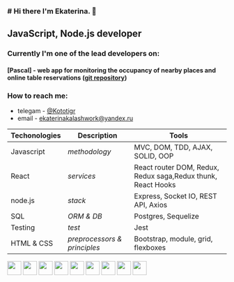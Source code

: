 ### # Hi there I'm Ekaterina. 👋

## JavaScript, Node.js developer 

### Currently I'm one of the lead developers on:
#### [Pascal] - web app for monitoring the occupancy of nearby places and online table reservations ([git repository](https://github.com/Kototigra/Pascal))
### How to reach me: 

 - telegam - [@Kototigr](https://t.me/Kototigr) 
 - email - ekaterinakalashwork@yandex.ru


Techonologies | Description | Tools
--- | --- | ---
Javascript | *methodology* | MVC, DOM, TDD, AJAX, SOLID, OOP
React | *services* | React router DOM, Redux, Redux saga,Redux thunk, React Hooks
node.js | *stack* | Express, Socket IO, REST API, Axios
SQL | *ORM & DB* | Postgres, Sequelize
Testing | *test* | Jest
HTML & CSS | *preprocessors & principles* | Bootstrap, module, grid, flexboxes

<img height="32" width="32" src="https://cdn.jsdelivr.net/npm/simple-icons@v6/icons/createreactapp.svg"/> <img height="32" width="32" src="https://cdn.jsdelivr.net/npm/simple-icons@v6/icons/javascript.svg" />
<img height="32" width="32" src="https://cdn.jsdelivr.net/npm/simple-icons@v6/icons/html5.svg" />
<img height="32" width="32" src="https://cdn.jsdelivr.net/npm/simple-icons@v6/icons/css3.svg" />
<img height="32" width="32" src="https://cdn.jsdelivr.net/npm/simple-icons@v6/icons/nodedotjs.svg" />
<img height="32" width="32" src="https://cdn.jsdelivr.net/npm/simple-icons@v6/icons/express.svg" />
<img height="32" width="32" src="https://cdn.jsdelivr.net/npm/simple-icons@v6/icons/postgresql.svg" />
<img height="32" width="32" src="https://cdn.jsdelivr.net/npm/simple-icons@v6/icons/redux.svg" />
<img height="32" width="32" src="https://cdn.jsdelivr.net/npm/simple-icons@v6/icons/reduxsaga.svg" />
